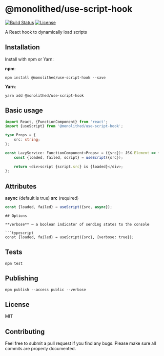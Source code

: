 # @monolithed/use-script-hook

[![Build Status](https://travis-ci.org/monolithed/use-script-hook.png)](https://travis-ci.org/monolithed/use-script-hook)
[![License](https://img.shields.io/badge/license-MIT-brightgreen.svg)](LICENSE.txt)

A React hook to dynamically load scripts

## Installation

Install with npm or Yarn:

**npm**:

```
npm install @monolithed/use-script-hook --save
```

**Yarn**:

```
yarn add @monolithed/use-script-hook
```

## Basic usage

```typescript
import React, {FunctionComponent} from 'react';
import {useScript} from '@monolithed/use-script-hook';

type Props = {
    src: string;
};

const LazyService: FunctionComponent<Props> = ({src}): JSX.Element => {
    const {loaded, failed, script} = useScript({src});
   
    return <div>script {script.src} is {loaded}</div>;
};
```

## Attributes

**async** (default is true)
**src** (required)

```typescript
const {loaded, failed} = useScript({src, async});
```

```
## Options

**verbose** — a boolean indicator of sending states to the console

```typescript
const {loaded, failed} = useScript({src}, {verbose: true});
```

## Tests

```
npm test
```

## Publishing

```
npm publish --access public --verbose
```

## License

MIT

## Contributing
   
Feel free to submit a pull request if you find any bugs. 
Please make sure all commits are properly documented.

